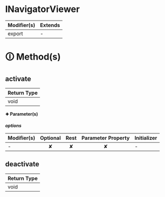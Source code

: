 # INavigatorViewer

| Modifier(s)                            | Extends                                    |
|----------------------------------------|--------------------------------------------|
| export | - |

# &#128712; Method(s)

## activate

| Return Type                       |
|-----------------------------------|
| void |

**&#128966; Parameter(s)**

_**options**_

| Modifier(s)                              | Optional                           | Rest                          | Parameter Property                          | Initializer                       |
|------------------------------------------|:----------------------------------:|:-----------------------------:|:-------------------------------------------:|-----------------------------------|
| - | ✘  | ✘ | ✘ | - |

## deactivate

| Return Type                       |
|-----------------------------------|
| void |